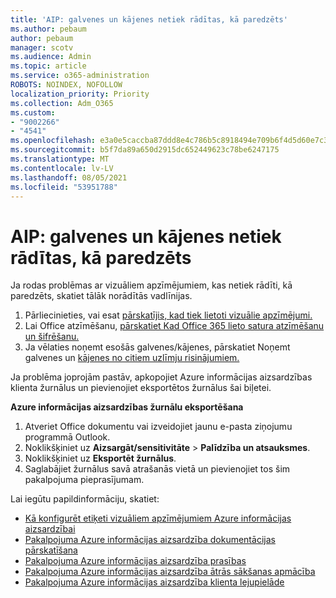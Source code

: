 ```yaml
---
title: 'AIP: galvenes un kājenes netiek rādītas, kā paredzēts'
ms.author: pebaum
author: pebaum
manager: scotv
ms.audience: Admin
ms.topic: article
ms.service: o365-administration
ROBOTS: NOINDEX, NOFOLLOW
localization_priority: Priority
ms.collection: Adm_O365
ms.custom:
- "9002266"
- "4541"
ms.openlocfilehash: e3a0e5caccba87ddd8e4c786b5c8918494e709b6f4d5d60e7c31215a60b1d5d6
ms.sourcegitcommit: b5f7da89a650d2915dc652449623c78be6247175
ms.translationtype: MT
ms.contentlocale: lv-LV
ms.lasthandoff: 08/05/2021
ms.locfileid: "53951788"
---
```

# <a name="aip-headers-and-footers-not-displaying-as-expected"></a>AIP: galvenes un kājenes netiek rādītas, kā paredzēts

Ja rodas problēmas ar vizuāliem apzīmējumiem, kas netiek rādīti, kā paredzēts, skatiet tālāk norādītās vadlīnijas.

1. Pārliecinieties, vai esat [pārskatījis, kad tiek lietoti vizuālie apzīmējumi.](https://docs.microsoft.com/azure/information-protection/configure-policy-markings#when-visual-markings-are-applied)
2. Lai Office atzīmēšanu, [pārskatiet Kad Office 365 lieto satura atzīmēšanu un šifrēšanu.](https://docs.microsoft.com/microsoft-365/compliance/sensitivity-labels-office-apps#when-office-apps-apply-content-marking-and-encryption)
3. Ja vēlaties noņemt esošās galvenes/kājenes, pārskatiet Noņemt galvenes un [kājenes no citiem uzlīmju risinājumiem.](https://docs.microsoft.com/azure/information-protection/rms-client/client-admin-guide-customizations#remove-headers-and-footers-from-other-labeling-solutions)

Ja problēma joprojām pastāv, apkopojiet Azure informācijas aizsardzības klienta žurnālus un pievienojiet eksportētos žurnālus šai biļetei.

**Azure informācijas aizsardzības žurnālu eksportēšana**

1. Atveriet Office dokumentu vai izveidojiet jaunu e-pasta ziņojumu programmā Outlook.
2. Noklikšķiniet uz **Aizsargāt/sensitivitāte** > **Palīdzība un atsauksmes**.
3. Noklikšķiniet uz **Eksportēt žurnālus**.
4. Saglabājiet žurnālus savā atrašanās vietā un pievienojiet tos šim pakalpojuma pieprasījumam.

Lai iegūtu papildinformāciju, skatiet:

- [Kā konfigurēt etiķeti vizuāliem apzīmējumiem Azure informācijas aizsardzībai](https://docs.microsoft.com/azure/information-protection/configure-policy-markings)
- [Pakalpojuma Azure informācijas aizsardzība dokumentācijas pārskatīšana](https://docs.microsoft.com/azure/information-protection/what-is-information-protection)
- [Pakalpojuma Azure informācijas aizsardzība prasības](https://docs.microsoft.com/azure/information-protection/get-started/requirements)
- [Pakalpojuma Azure informācijas aizsardzība ātrās sākšanas apmācība](https://docs.microsoft.com/azure/information-protection/get-started/infoprotect-quick-start-tutorial)
- [Pakalpojuma Azure informācijas aizsardzība klienta lejupielāde](https://www.microsoft.com/download/details.aspx?id=53018)
